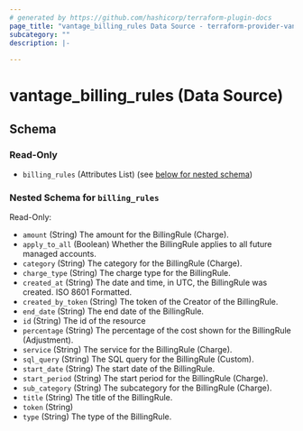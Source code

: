 ```yaml
---
# generated by https://github.com/hashicorp/terraform-plugin-docs
page_title: "vantage_billing_rules Data Source - terraform-provider-vantage"
subcategory: ""
description: |-
  
---
```


# vantage_billing_rules (Data Source)





<!-- schema generated by tfplugindocs -->
## Schema

### Read-Only

- `billing_rules` (Attributes List) (see [below for nested schema](#nestedatt--billing_rules))

<a id="nestedatt--billing_rules"></a>
### Nested Schema for `billing_rules`

Read-Only:

- `amount` (String) The amount for the BillingRule (Charge).
- `apply_to_all` (Boolean) Whether the BillingRule applies to all future managed accounts.
- `category` (String) The category for the BillingRule (Charge).
- `charge_type` (String) The charge type for the BillingRule.
- `created_at` (String) The date and time, in UTC, the BillingRule was created. ISO 8601 Formatted.
- `created_by_token` (String) The token of the Creator of the BillingRule.
- `end_date` (String) The end date of the BillingRule.
- `id` (String) The id of the resource
- `percentage` (String) The percentage of the cost shown for the BillingRule (Adjustment).
- `service` (String) The service for the BillingRule (Charge).
- `sql_query` (String) The SQL query for the BillingRule (Custom).
- `start_date` (String) The start date of the BillingRule.
- `start_period` (String) The start period for the BillingRule (Charge).
- `sub_category` (String) The subcategory for the BillingRule (Charge).
- `title` (String) The title of the BillingRule.
- `token` (String)
- `type` (String) The type of the BillingRule.


